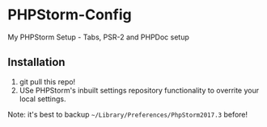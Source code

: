 # PHPStorm-Config
My PHPStorm Setup - Tabs, PSR-2 and PHPDoc setup

## Installation

1. git pull this repo!
2. USe PHPStorm's inbuilt settings repository functionality to overrite your local settings. 

Note: it's best to backup `~/Library/Preferences/PhpStorm2017.3` before!
